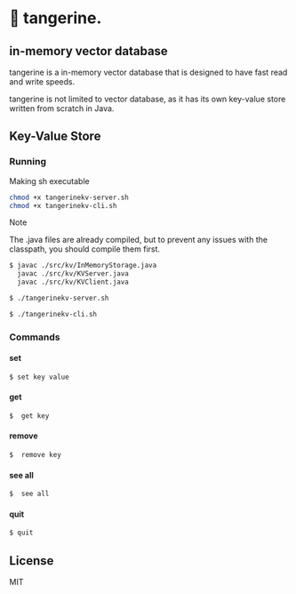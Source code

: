 # 🍊 tangerine.
## in-memory vector database

tangerine is a in-memory vector database that is designed to have fast read and write speeds.

tangerine is not limited to vector database, as it has its own key-value store written from scratch in Java.

## Key-Value Store
### Running

Making sh executable
```bash
chmod +x tangerinekv-server.sh
chmod +x tangerinekv-cli.sh
```

> [!NOTE]
> The .java files are already compiled, but to prevent any issues with the classpath, you should compile them first.

```bash
$ javac ./src/kv/InMemoryStorage.java
  javac ./src/kv/KVServer.java
  javac ./src/kv/KVClient.java

```

```bash
$ ./tangerinekv-server.sh
```

```bash
$ ./tangerinekv-cli.sh
```

### Commands
#### set

```bash
$ set key value
```

#### get

```bash
$  get key
```

#### remove

```bash
$  remove key
```

#### see all

```bash
$  see all
```

#### quit

```bash
$ quit
```

## License

MIT